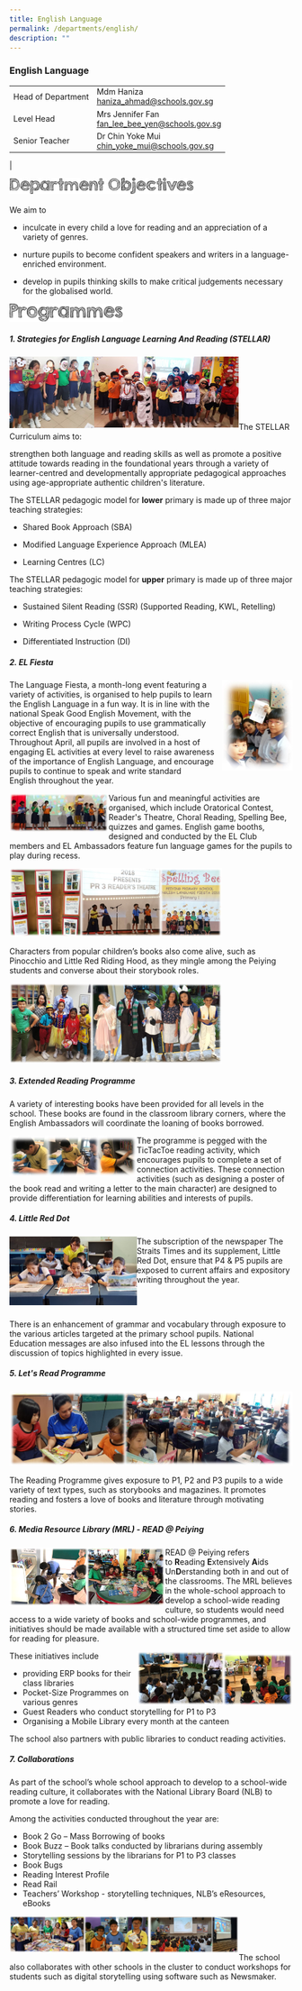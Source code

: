 ```yaml
---
title: English Language
permalink: /departments/english/
description: ""
---
```

### **English Language**

|  |  |
|---|---|
| Head of Department | Mdm Haniza<br>[haniza_ahmad@schools.gov.sg](mailto:haniza_ahmad@schools.gov.sg) |
| Level Head | Mrs Jennifer Fan<br>[fan_lee_bee_yen@schools.gov.sg](mailto:fan_lee_bee_yen@schools.gov.sg) |
|  Senior Teacher | Dr Chin Yoke Mui<br>[chin_yoke_mui@schools.gov.sg](mailto:chin_yoke_mui@schools.gov.sg) |
|

<img src="/images/department%20objectives.jpg" style="width:65%" align=left>

<br><br>

We aim to  

*   inculcate in every child a love for reading and an appreciation of a variety of genres.  

*   nurture pupils to become confident speakers and writers in a language-enriched environment.  
 
*   develop in pupils thinking skills to make critical judgements necessary for the globalised world.

<img src="/images/programmes.png" style="width:40%" align=left>

<br><br>

##### **1\. **St**rategies for **E**nglish **L**anguage **L**earning **A**nd **R**eading **(STELLAR)****

<img src="/images/english0.jpg" style="width:30%" align=left>
<img src="/images/english1.jpg" style="width:51%" align=left>

<br><br><br>
<br><br><br>

The STELLAR Curriculum aims to:  

strengthen both language and reading skills as well as promote a positive attitude towards reading in the foundational years through a variety of learner-centred and developmentally appropriate pedagogical approaches using age-appropriate authentic children's literature.

The STELLAR pedagogic model for **lower** primary is made up of three major teaching strategies:

* Shared Book Approach (SBA)

* Modified Language Experience Approach (MLEA)

* Learning Centres (LC)

  

The STELLAR pedagogic model for **upper** primary is made up of three major teaching strategies:

* Sustained Silent Reading (SSR) (Supported Reading, KWL, Retelling)

* Writing Process Cycle (WPC)

* Differentiated Instruction (DI)

##### **2\. EL Fiesta**

<img src="/images/english2.jpg" style="width:25%" align=right>

The Language Fiesta, a month-long event featuring a variety of activities, is organised to help pupils to learn the English Language in a fun way. It is in line with the national Speak Good English Movement, with the objective of encouraging pupils to use grammatically correct English that is universally understood. Throughout April, all pupils are involved in a host of engaging EL activities at every level to raise awareness of the importance of English Language, and encourage pupils to continue to speak and write standard English throughout the year.

<img src="/images/english3.jpg" style="width:35%" align=left>

Various fun and meaningful activities are organised, which include Oratorical Contest, Reader's Theatre, Choral Reading, Spelling Bee, quizzes and games. English game booths, designed and conducted by the EL Club members and EL Ambassadors feature fun language games for the pupils to play during recess.

<img src="/images/english4.jpg" style="width:75%">

Characters from popular children’s books also come alive, such as Pinocchio and Little Red Riding Hood, as they mingle among the Peiying students and converse about their storybook roles.

<img src="/images/english5.jpg" style="width:75%">

##### **3. Extended Reading Programme**

A variety of interesting books have been provided for all levels in the school. These books are found in the classroom library corners, where the English Ambassadors will coordinate the loaning of books borrowed.

<img src="/images/english6.jpg" style="width:45%" align=left>

The programme is pegged with the TicTacToe reading activity, which encourages pupils to complete a set of connection activities. These connection activities (such as designing a poster of the book read and writing a letter to the main character) are designed to provide differentiation for learning abilities and interests of pupils.

##### **4. Little Red Dot**

<img src="/images/english7.jpg" style="width:45%" align=left>
The subscription of the newspaper The Straits Times and its supplement, Little Red Dot, ensure that P4 & P5 pupils are exposed to current affairs and expository writing throughout the year. 
  
<br><br>	
	
There is an enhancement of grammar and vocabulary through exposure to the various articles targeted at the primary school pupils. National Education messages are also infused into the EL lessons through the discussion of topics highlighted in every issue.

##### **5. Let's Read Programme**

![](/images/english8.jpg)

The Reading Programme gives exposure to P1, P2 and P3 pupils to a wide variety of text types, such as storybooks and magazines. It promotes reading and fosters a love of books and literature through motivating stories.

##### **6. Media Resource Library (MRL) - READ @ Peiying**

<img src="/images/english9.png" style="width:55%" align=left><b></b>
READ @ Peiying refers to **R**eading **E**xtensively **A**ids Un**D**erstanding both in and out of the classrooms. The MRL believes in the whole-school approach to develop a school-wide reading culture, so students would need access to a wide variety of books and school-wide programmes, and initiatives should be made available with a structured time set aside to allow for reading for pleasure.

<img src="/images/english10.jpg" style="width:55%" align=right>

These initiatives include
*	providing ERP books for their class libraries
*	Pocket-Size Programmes on various genres
*	Guest Readers who conduct storytelling for P1 to P3
*	Organising a Mobile Library every month at the canteen

The school also partners with public libraries to conduct reading activities.

##### **7. Collaborations**
As part of the school’s whole school approach to develop to a school-wide reading culture, it collaborates with the National Library Board (NLB) to promote a love for reading.

Among the activities conducted throughout the year are:
* Book 2 Go – Mass Borrowing of books
* Book Buzz – Book talks conducted by librarians during assembly 
* Storytelling sessions by the librarians for P1 to P3 classes
* Book Bugs
* Reading Interest Profile
* Read Rail
* Teachers’ Workshop - storytelling techniques, NLB’s eResources, eBooks

<img src="/images/english11.jpg" style="width:49.5%" align=left>
<img src="/images/english12.jpg" style="width:31.5%" align=left>

<br><br><br>

The school also collaborates with other schools in the cluster to conduct workshops for students such as digital storytelling using software such as Newsmaker.